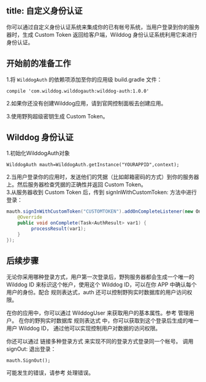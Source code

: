 title: 自定义身份认证
---

你可以通过自定义身份认证系统来集成你的已有帐号系统，当用户登录到你的服务器时，生成 Custom Token 返回给客户端，Wilddog 身份认证系统利用它来进行身份认证。

## 开始前的准备工作
1.将 `WilddogAuth` 的依赖项添加至你的应用级 build.gradle 文件：
```
compile 'com.wilddog.wilddogauth:wilddog-auth:1.0.0'
```
2.如果你还没有创建Wilddog应用，请到官网控制面板去创建应用。


3.使用野狗超级密钥生成 Custom Token。

## Wilddog 身份认证

1.初始化WilddogAuth对象
```
WilddogAuth mauth=WilddogAuth.getInstance("YOURAPPID",context);
```
    
2.当用户登录你的应用时，发送他们的凭据（比如邮箱密码的方式）到你的服务器上。然后服务器检查凭据的正确性并返回 Custom Token。   
3.从服务器收到 Custom Token 后，传到 signInWithCustomToken: 方法中进行登录：

```java  
mauth.signInWithCustomToken("CUSTOMTOKEN").addOnCompleteListener(new OnCompleteListener<AuthResult>() {
    @Override
    public void onComplete(Task<AuthResult> var1) {
         processResult(var1);
    }
});
```
## 后续步骤

无论你采用哪种登录方式，用户第一次登录后，野狗服务器都会生成一个唯一的 Wilddog ID 来标识这个帐户，使用这个 Wilddog ID，可以在你 APP 中确认每个用户的身份。配合 规则表达式，auth 还可以控制野狗实时数据库的用户访问权限。

在你的应用中，你可以通过 WilddogUser 来获取用户的基本属性。参考 管理用户。
在你的野狗实时数据库 规则表达式 中，你可以获取到这个登录后生成的唯一用户 Wilddog ID， 通过他可以实现控制用户对数据的访问权限。

你还可以通过 链接多种登录方式 来实现不同的登录方式登录同一个帐号。
调用 signOut: 退出登录：
```
mauth.SignOut();
```
可能发生的错误，请参考 处理错误。
